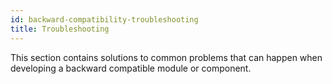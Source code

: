 ```yaml
---
id: backward-compatibility-troubleshooting
title: Troubleshooting
---
```


This section contains solutions to common problems that can happen when developing a backward compatible module or component.
